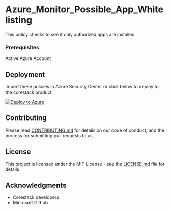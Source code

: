 
# Azure_Monitor_Possible_App_Whitelisting

This policy checks to see if only authorized apps are installed

### Prerequisites

Active Azure Account

## Deployment

Import these policies in Azure Security Center or click below to deploy to the corestack product 

[![Deploy to Azure](https://docs.corestack.io/wp-content/uploads/2019/09/deploy-to-corestack.svg)](http://qa.corestack.io/policy?repositories=github&external_redirect=true&name=Azure_Monitor_Possible_App_Whitelisting&engine_type=azure_policy&services=Azure&severity=medium&classification=Security&sub_classification=Application&url=https://github.com/corestacklabs/Policies.git&path=Azure/Azure_Policy/Azure_Monitor_Possible_App_Whitelisting&recommendation_name=Azure_Monitor_Possible_App_Whitelisting#/tenant)

## Contributing

Please read [CONTRIBUTING.md](https://gist.github.com/karthick-kk/30e4fd3f279492b4f040d5cd569d21d0) for details on our code of conduct, and the process for submitting pull requests to us.

## License

This project is licensed under the MIT License - see the [LICENSE.md](LICENSE.md) file for details

## Acknowledgments

* Corestack developers
* Microsoft Github

